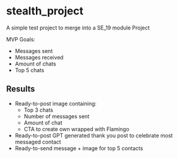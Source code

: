 # stealth_project
A simple test project to merge into a SE_19 module Project

MVP Goals:
- Messages sent
- Messages received
- Amount of chats
- Top 5 chats

## Results

- Ready-to-post image containing:
    - Top 3 chats
    - Number of messages sent
    - Amount of chat
    - CTA to create own wrapped with Flamingo
- Ready-to-post GPT generated thank you post to celebrate most messaged contact
- Ready-to-send message + image for top 5 contacts
